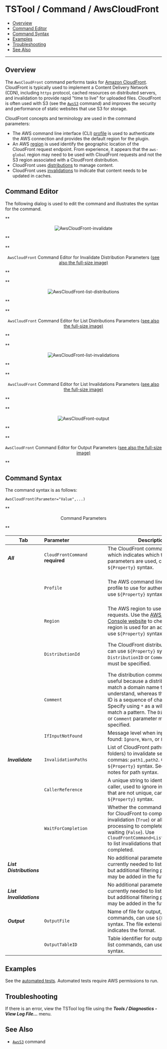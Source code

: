 # TSTool / Command / AwsCloudFront #

*   [Overview](#overview)
*   [Command Editor](#command-editor)
*   [Command Syntax](#command-syntax)
*   [Examples](#examples)
*   [Troubleshooting](#troubleshooting)
*   [See Also](#see-also)

-------------------------

## Overview ##

The `AwsCloudFront` command performs tasks for [Amazon CloudFront](https://aws.amazon.com/cloudfront/).
CloudFront is typically used to implement a Content Delivery Network (CDN),
including `https` protocol, cached resources on distributed servers, and invalidation to provide rapid "time to live" for uploaded files.
CloudFront is often used with S3 (see the [`AwsS3`](../AwsS3/AwsS3.md) command) and improves the security and
performance of static websites that use S3 for storage.

CloudFront concepts and terminology are used in the command parameters:

*   The AWS command line interface (CLI) [profile](https://docs.aws.amazon.com/cli/latest/userguide/cli-configure-profiles.html)
    is used to authenticate the AWS connection and provides the default region for the plugin.
*   An AWS [region](https://docs.aws.amazon.com/general/latest/gr/rande.html) is used identify the geographic location of the CloudFront request endpoint.
    From experience, it appears that the `aws-global` region may need to be used with CloudFront requests and not the S3 region associated with a CloudFront distribution.
*   CloudFront uses [distributions](https://docs.aws.amazon.com/AmazonCloudFront/latest/DeveloperGuide/distribution-overview.html) to manage content.
*   CloudFront uses [invalidations](https://docs.aws.amazon.com/AmazonCloudFront/latest/DeveloperGuide/Invalidation.html) to indicate that content needs to be updated in caches.

## Command Editor ##

The following dialog is used to edit the command and illustrates the syntax for the command.

**<p style="text-align: center;">
![AwsCloudFront-invalidate](AwsCloudFront-invalidate.png)
</p>**

**<p style="text-align: center;">
`AwsCloudFront` Command Editor for Invalidate Distribution Parameters (<a href="../AwsCloudFront-invalidate.png">see also the full-size image)</a>
</p>**

**<p style="text-align: center;">
![AwsCloudFront-list-distributions](AwsCloudFront-list-distributions.png)
</p>**

**<p style="text-align: center;">
`AwsCloudFront` Command Editor for List Distributions Parameters (<a href="../AwsCloudFront-list-distributions.png">see also the full-size image)</a>
</p>**

**<p style="text-align: center;">
![AwsCloudFront-list-invalidations](AwsCloudFront-list-invalidations.png)
</p>**

**<p style="text-align: center;">
`AwsCloudFront` Command Editor for List Invalidations Parameters (<a href="../AwsCloudFront-list-invalidations.png">see also the full-size image)</a>
</p>**

**<p style="text-align: center;">
![AwsCloudFront-output](AwsCloudFront-output.png)
</p>**

**<p style="text-align: center;">
`AwsCloudFront` Command Editor for Output Parameters (<a href="../AwsCloudFront-output.png">see also the full-size image)</a>
</p>**

## Command Syntax ##

The command syntax is as follows:

```text
AwsCloudFront(Parameter="Value",...)
```

**<p style="text-align: center;">
Command Parameters
</p>**

|**Tab**|**Parameter**&nbsp;&nbsp;&nbsp;&nbsp;&nbsp;&nbsp;&nbsp;&nbsp;&nbsp;&nbsp;&nbsp;&nbsp;&nbsp;&nbsp;&nbsp;&nbsp;&nbsp;&nbsp;&nbsp;&nbsp;&nbsp;&nbsp;&nbsp;&nbsp;&nbsp;|**Description**|**Default**&nbsp;&nbsp;&nbsp;&nbsp;&nbsp;&nbsp;&nbsp;&nbsp;&nbsp;&nbsp;&nbsp;&nbsp;&nbsp;&nbsp;&nbsp;&nbsp;&nbsp;&nbsp;&nbsp;&nbsp;&nbsp;&nbsp;&nbsp;&nbsp;&nbsp;&nbsp;&nbsp;|
|--|--------------|-----------------|-----------------|
|***All***|`CloudFrontCommand`<br>**required**|The CloudFront command to run, which indicates which tab's parameters are used, can use `${Property}` syntax. | None - must be specified. |
||`Profile`|The AWS command line interface profile to use for authentication, can use `${Property}` syntax. | Use the `default` profile or use the single profile if only one profile is provided in the configuration files.|
||`Region`| The AWS region to use for service requests. Use the [AWS Management Console website](https://aws.amazon.com/console/) to check which region is used for an account, can use `${Property}` syntax. | Default region from the user's AWS configuration file. |
||`DistributionId`| The CloudFront distribution identifier, can use `${Property}` syntax. The `DistributionID` or `Comment` parameter must be specified. | A distribution ID must be specified for CloudFront commands that act on specific distributions. |
||`Comment`|The distribution comment to match, useful because a distribution may match a domain name that is easy to understand, whereas the distribution ID is a sequence of characters.  Specify using `*` as a wildcard to match a pattern.  The `DistributionID` or `Comment` parameter must be specified. | A distribution ID must be specified for CloudFront commands that act on specific distributions. |
||`IfInputNotFound`| Message level when input is not found:  `Ignore`, `Warn`, or `Fail`. | `Warn` |
|***Invalidate***|`InvalidationPaths`| List of CloudFront paths (files and folders) to invalidate separated by commas: `path1,path2`. Can use `${Property}` syntax. See the editor notes for path syntax.| |
||`CallerReference`| A unique string to identify the service caller, used to ignore invalidations that are not unique, can use `${Property}` syntax. | The user's login name and current time. |
||`WaitForCompletion`| Whether the command should wait for CloudFront to complete the invalidation (`True`) or allow processing to complete without waiting (`False`).  Use `CloudFrontCommand=ListInvalidations` to list invalidations that have not completed. | `True`. |
|***List Distributions***|| No additional parameters are currently needed to list distributions, but additional filtering parameters may be added in the future. | |
|***List Invalidations***|| No additional parameters are currently needed to list invalidations, but additional filtering parameters may be added in the future. | |
|***Output***|`OutputFile`| Name of file for output, used with list commands, can use `${Property}` syntax.  The file extension (`.csv`) indicates the format. | |
||`OutputTableID`| Table identifier for output, used with list commands, can use `${Property}` syntax.  | |

## Examples ##

See the [automated tests](https://github.com/OpenWaterFoundation/owf-tstool-aws-plugin/tree/master/test/commands/AwsCloudFront).
Automated tests require AWS permissions to run.

## Troubleshooting ##

If there is an error, view the TSTool log file using the ***Tools / Diagnostics - View Log File...*** menu.

## See Also ##

*   [`AwsS3`](../AwsS3/AwsS3.md) command
